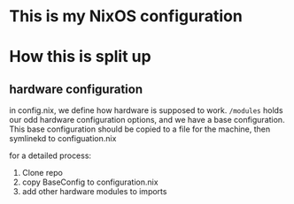 # This is my NixOS configuration

# How this is split up

## hardware configuration

in config.nix, we define how hardware is supposed to work.
`/modules` holds our odd hardware configuration options, and we have a base configuration.
This base configuration should be copied to a file for the machine, then symlinekd to configuation.nix

for a detailed process:

1. Clone repo
2. copy BaseConfig to configuration.nix
3. add other hardware modules to imports
